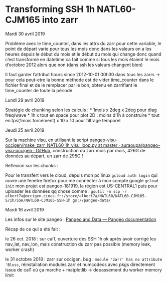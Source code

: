 #  Transforming SSH 1h NATL60-CJM165 into zarr


Mardi 30 avril 2019

Problème avec le time_counter, dans les attrs du zarr pour cette variable, le point de départ varie pour tous les mois donc dans les valeurs on a les heures depuis le début du mois et le début du mois qui change donc quand c’est transformé en datetime ca fait comme si tous les mois étaient le mois d’octobre 2012 alors que non (dans ssh les valeurs changent bien)

Il faut garder l’attribut hours since 2012-10-01 00h30 dans tous les zarrs
-> pour cela peut-etre la bonne méthode est de vider time_counter dans le fichier final et de le remplacer par le bon, obtenu en zarrifiant le time_counter de toute la période


Lundi 29 avril 2019

Stratégie de chunking selon les calculs :
	* 1mois x 2deg x 2deg pour diag freq/wave
	* 1h x tout en space pour plot 2D : moins d’1h à construire
	* tout en tps(1mois forcément) x 10 x 10 pour filtrage temporel

Jeudi 25 avril 2019

Sur la machine visu, en utilisant le script [pangeo-visu-occigen/make_zarr_NATL60_1h_visu_loop.py at master · auraoupa/pangeo-visu-occigen · GitHub](https://github.com/auraoupa/pangeo-visu-occigen/blob/master/make_zarr_NATL60_1h_visu_loop.py), construction du zarr mois par mois, 426G de données au départ, un zarr de 295G !

Reflexion sur les chunks :

Pour le transfert vers le cloud, depuis mon pc linux 
`gcloud auth login` qui ouvre une fenetre firefox pour me connecter à mon compte google
`gcloud init` mon projet est pangeo-181919, la région est US-CENTRAL1
puis pour uploader les données qq chose comme :
`gsutil -m scp -r albert7a@occigen.cines.fr:/store/albert7a/NATL60/NATL60-CJM165-S/1h/SSH/NATL60-CJM165-SSH-1h gs://pangeo-data/`


Mardi 16 avril 2019

Les infos sur le site pangeo :
[Pangeo and Data — Pangeo  documentation](https://pangeo.io/data.html#guide-to-preparing-cloud-optimized-data)


Récap de ce qui a été fait :

le 26 oct. 2018 : sur cal1, ouverture des SSH 1h ok après avoir corrigé les nav_lat, nav_lon, mais construction du zarr pas possible (memory leak, worker crash)

le 31 octobre 2018 : zarr sur occigen, bug : `module 'zarr' has no attribute 'Blosc`, réinstallation modules zarr et numcodecs avec pkgs directement issus de cal1 où ça marche + matplotlib -> depassement du worker memory limit

